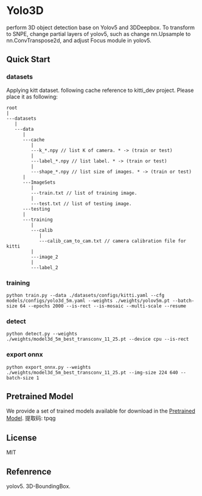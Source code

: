 # Yolo3D
perform 3D object detection base on Yolov5 and 3DDeepbox. To transform to SNPE, change partial layers of yolov5,
such as change nn.Upsample to nn.ConvTranspose2d, and adjust Focus module in yolov5.


## Quick Start
### datasets
Applying kitt dataset. following cache reference to kitti_dev project.
Please place it as following:

    root
    |
    ---datasets
       |
       ---data
          |
          ---cache
             |
             ---k_*.npy // list K of camera. * -> (train or test)
             |
             ---label_*.npy // list label. * -> (train or test) 
             |
             ---shape_*.npy // list size of images. * -> (train or test)
          |
          ---ImageSets
             |
             ---train.txt // list of training image.
             |
             ---test.txt // list of testing image.
          ---testing
          |
          ---training
             |
             ---calib
                |
                ---calib_cam_to_cam.txt // camera calibration file for kitti
             |
             ---image_2
             |
             ---label_2
          

### training
    
    python train.py --data ./datasets/configs/kitti.yaml --cfg models/configs/yolo3d_5m.yaml --weights ./weights/yolov5m.pt --batch-size 64 --epochs 2000 --is-rect --is-mosaic --multi-scale --resume


### detect

    python detect.py --weights ./weights/model3d_5m_best_transconv_11_25.pt --device cpu --is-rect
    
### export onnx
    
    python export_onnx.py --weights ./weights/model3d_5m_best_transconv_11_25.pt --img-size 224 640 --batch-size 1
    
## Pretrained Model

We provide a set of trained models available for download in the  [Pretrained Model](https://pan.baidu.com/s/1-RQ0Dd_Kb-bwA2LhWitn8Q).
提取码: tpqg

## License
MIT

## Refenrence
yolov5.
3D-BoundingBox.